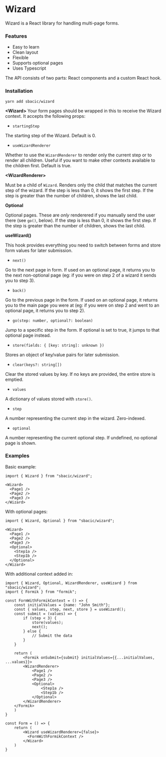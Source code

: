# Wizard

Wizard is a React library for handling multi-page forms.

### Features

- Easy to learn
- Clean layout
- Flexible
- Supports optional pages
- Uses Typescript

The API consists of two parts: React components and a custom React hook.

### Installation

`yarn add sbacic/wizard`

**\<Wizard\>**
Your form pages should be wrapped in this to receive the Wizard context. It accepts the following props:

- `startingStep`

The starting step of the Wizard. Default is 0.

- `useWizardRenderer`

Whether to use the `WizardRenderer` to render only the current step or to render all children. Useful if you want to make other contexts available to the children first. Default is true.

**\<WizardRenderer\>**

Must be a child of `Wizard`. Renders only the child that matches the current step of the wizard.
If the step is less than 0, it shows the first step.
If the step is greater than the number of children, shows the last child.

**Optional**

Optional pages. These are _only_ renderered if you manually send the user there (see `go()`, below).
If the step is less than 0, it shows the first step.
If the step is greater than the number of children, shows the last child.

**useWizard()**

This hook provides everything you need to switch between forms and store form values for later submission.

- `next()`

Go to the next page in form. If used on an optional page, it returns you to the next non-optional page (eg: if you were on step 2 of a wizard it sends you to step 3).

- `back()`

Go to the previous page in the form. If used on an optional page, it returns you to the main page you were at (eg: if you were on step 2 and went to an optional page, it returns you to step 2).

- `go(step: number, optional?: boolean)`

Jump to a specific step in the form. If optional is set to true, it jumps to that optional page instead.

- `store(fields: { [key: string]: unknown })`

Stores an object of key/value pairs for later submission.

- `clear(keys?: string[])`

Clear the stored values by key. If no keys are provided, the entire store is emptied.

- `values`

A dictionary of values stored with `store()`.

- `step`

A number representing the current step in the wizard. Zero-indexed.

- `optional`

A number representing the current optional step. If undefined, no optional page is shown.

### Examples

Basic example:

```JSX
import { Wizard } from "sbacic/wizard";

<Wizard>
  <Page1 />
  <Page2 />
  <Page3 />
</Wizard>
```

With optional pages:

```JSX
import { Wizard, Optional } from "sbacic/wizard";

<Wizard>
  <Page1 />
  <Page2 />
  <Page3 />
  <Optional>
    <Step1a />
    <Step1b />
  </Optional>
</Wizard>
```

With additional context added in:

```JSX
import { Wizard, Optional, WizardRenderer, useWizard } from "sbacic/wizard";
import { Formik } from "formik";

const FormWithFormikContext = () => {
    const initialValues = {name: "John Smith"};
    const { values, step, next, store } = useWizard();
    const submit = (values) => {
        if (step < 3) {
            store(values);
            next();
        } else {
            // Submit the data
        }
    }

    return (
        <Formik onSubmit={submit} initialValues={{...initialValues, ...values}}>
        <WizardRenderer>
            <Page1 />
            <Page2 />
            <Page3 />
            <Optional>
                <Step1a />
                <Step1b />
            </Optional>
        </WizardRenderer>
    </Formik>
    )
}

const Form = () => {
    return (
        <Wizard useWizardRenderer={false}>
          <FormWithFormikContext />
        </Wizard>
    )
}

```
